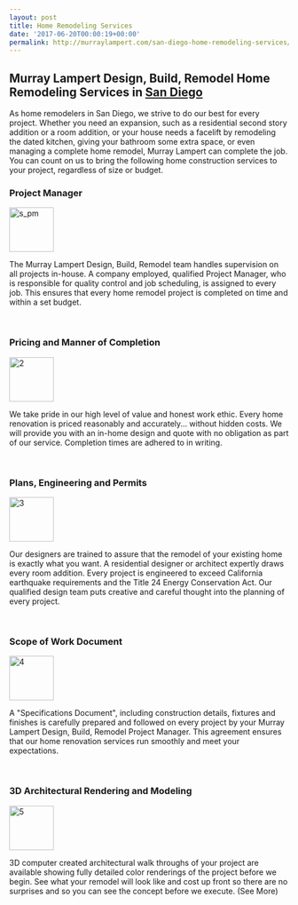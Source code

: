 ```yaml
---
layout: post
title: Home Remodeling Services
date: '2017-06-20T00:00:19+00:00'
permalink: http://murraylampert.com/san-diego-home-remodeling-services/
---
```

<h2>Murray Lampert Design, Build, Remodel Home Remodeling Services in <a href="http://murraylampert.com">San Diego</a></h2>
As home remodelers in San Diego, we strive to do our best for every project. Whether you need an expansion, such as a residential second story addition or a room addition, or your house needs a facelift by remodeling the dated kitchen, giving your bathroom some extra space, or even managing a complete home remodel, Murray Lampert can complete the job. You can count on us to bring the following home construction services to your project, regardless of size or budget.
<h3>Project Manager</h3>
<img class="alignnone align size-full wp-image-157" src="http://www.murraylampert.com/wp-content/uploads/2013/10/s_pm.gif" alt="s_pm" width="80" height="80" />

The Murray Lampert Design, Build, Remodel team handles supervision on all projects in-house. A company employed, qualified Project Manager, who is responsible for quality control and job scheduling, is assigned to every job. This ensures that every home remodel project is completed on time and within a set budget.

&nbsp;
<h3>Pricing and Manner of Completion</h3>
<img class="alignnone align size-full wp-image-158" src="http://www.murraylampert.com/wp-content/uploads/2013/10/2.gif" alt="2" width="80" height="80" />

We take pride in our high level of value and honest work ethic. Every home renovation is priced reasonably and accurately... without hidden costs. We will provide you with an in-home design and quote with no obligation as part of our service. Completion times are adhered to in writing.

&nbsp;
<h3>Plans, Engineering and Permits</h3>
<img class="alignnone align size-full wp-image-159" src="http://www.murraylampert.com/wp-content/uploads/2013/10/3.gif" alt="3" width="80" height="80" />

Our designers are trained to assure that the remodel of your existing home is exactly what you want. A residential designer or architect expertly draws every room addition. Every project is engineered to exceed California earthquake requirements and the Title 24 Energy Conservation Act. Our qualified design team puts creative and careful thought into the planning of every project.

&nbsp;
<h3>Scope of Work Document</h3>
<img class="alignnone align size-full wp-image-160" src="http://www.murraylampert.com/wp-content/uploads/2013/10/4.gif" alt="4" width="80" height="80" />

A "Specifications Document", including construction details, fixtures and finishes is carefully prepared and followed on every project by your Murray Lampert Design, Build, Remodel Project Manager. This agreement ensures that our home renovation services run smoothly and meet your expectations.

&nbsp;
<h3>3D Architectural Rendering and Modeling</h3>
<img class="alignnone align size-full wp-image-161" src="http://www.murraylampert.com/wp-content/uploads/2013/10/5.gif" alt="5" width="80" height="80" />

3D computer created architectural walk throughs of your project are available showing fully detailed color renderings of the project before we begin. See what your remodel will look like and cost up front so there are no surprises and so you can see the concept before we execute. (See More)

